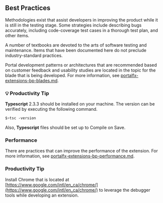
## Best Practices

Methodologies exist that assist developers in improving the product while it is still in the testing stage. Some strategies include describing bugs accurately, including code-coverage test cases in a thorough test plan, and other items.

A number of textbooks are devoted to the arts of software testing and maintenance.  Items that have been documented here do not preclude industry-standard practices.

Portal development patterns or architectures that are recommended based on customer feedback and usability studies are located in the topic for the blade that is being developed. For more information, see [portalfx-extensions-bp-blades.md](portalfx-extensions-bp-blades.md).

### :bulb: Productivity Tip

**Typescript** 2.3.3 should be installed on your machine. The version can be verified by executing the following command.

```bash
$>tsc -version
```

Also, **Typescript** files should be set up to Compile on Save.

### Performance

There are practices that can improve the performance of the extension.  For more information, see [portalfx-extensions-bp-performance.md](portalfx-extensions-bp-performance.md).

### Productivity Tip

Install Chrome that is located at [https://www.google.com/intl/en_ca/chrome/](https://www.google.com/intl/en_ca/chrome/) to leverage the debugger tools while developing an extension.
